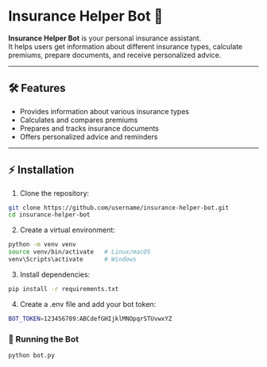 # Insurance Helper Bot 🤖

**Insurance Helper Bot** is your personal insurance assistant.  
It helps users get information about different insurance types, calculate premiums, prepare documents, and receive personalized advice.

---

## 🛠 Features

- Provides information about various insurance types
- Calculates and compares premiums
- Prepares and tracks insurance documents
- Offers personalized advice and reminders

---

## ⚡ Installation

1. Clone the repository:

```bash
git clone https://github.com/username/insurance-helper-bot.git
cd insurance-helper-bot
```

2. Create a virtual environment:

```bash
python -m venv venv
source venv/bin/activate   # Linux/macOS
venv\Scripts\activate      # Windows
```

3. Install dependencies:

```bash
pip install -r requirements.txt
```

4. Create a .env file and add your bot token:

```bash
BOT_TOKEN=123456789:ABCdefGHIjklMNOpqrSTUvwxYZ
```

### 🚀 Running the Bot

```bash
python bot.py
```
